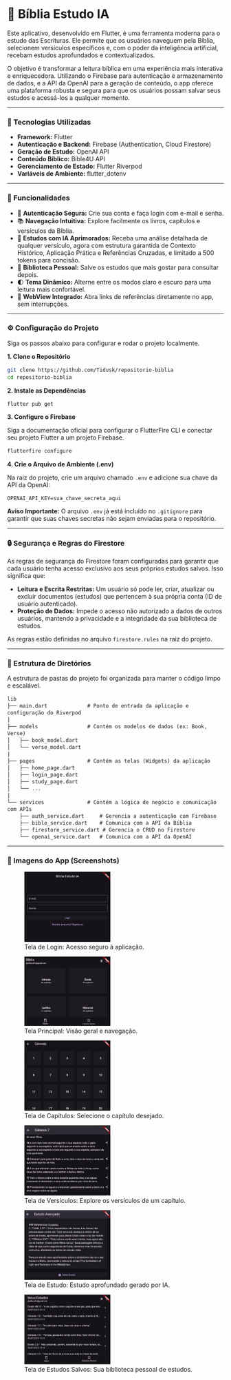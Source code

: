 # 📖 Bíblia Estudo IA

Este aplicativo, desenvolvido em Flutter, é uma ferramenta moderna para o estudo das Escrituras. Ele permite que os usuários naveguem pela Bíblia, selecionem versículos específicos e, com o poder da inteligência artificial, recebam estudos aprofundados e contextualizados.

O objetivo é transformar a leitura bíblica em uma experiência mais interativa e enriquecedora. Utilizando o Firebase para autenticação e armazenamento de dados, e a API da OpenAI para a geração de conteúdo, o app oferece uma plataforma robusta e segura para que os usuários possam salvar seus estudos e acessá-los a qualquer momento.

---

### 🔧 Tecnologias Utilizadas

- **Framework:** Flutter
- **Autenticação e Backend:** Firebase (Authentication, Cloud Firestore)
- **Geração de Estudo:** OpenAI API
- **Conteúdo Bíblico:** Bible4U API
- **Gerenciamento de Estado:** Flutter Riverpod
- **Variáveis de Ambiente:** flutter_dotenv

---

### 🚀 Funcionalidades

-   🚪 **Autenticação Segura:** Crie sua conta e faça login com e-mail e senha.
-   📚 **Navegação Intuitiva:** Explore facilmente os livros, capítulos e versículos da Bíblia.
-   🤖 **Estudos com IA Aprimorados:** Receba uma análise detalhada de qualquer versículo, agora com estrutura garantida de Contexto Histórico, Aplicação Prática e Referências Cruzadas, e limitado a 500 tokens para concisão.
-   💾 **Biblioteca Pessoal:** Salve os estudos que mais gostar para consultar depois.
-   🌓 **Tema Dinâmico:** Alterne entre os modos claro e escuro para uma leitura mais confortável.
-   🔗 **WebView Integrado:** Abra links de referências diretamente no app, sem interrupções.

---

### ⚙️ Configuração do Projeto

Siga os passos abaixo para configurar e rodar o projeto localmente.

**1. Clone o Repositório**
```bash
git clone https://github.com/Tidusk/repositorio-biblia
cd repositorio-biblia
```

**2. Instale as Dependências**
```bash
flutter pub get
```

**3. Configure o Firebase**

Siga a documentação oficial para configurar o FlutterFire CLI e conectar seu projeto Flutter a um projeto Firebase.

```bash
flutterfire configure
```

**4. Crie o Arquivo de Ambiente (.env)**

Na raiz do projeto, crie um arquivo chamado `.env` e adicione sua chave da API da OpenAI:

```
OPENAI_API_KEY=sua_chave_secreta_aqui
```
**Aviso Importante:** O arquivo `.env` já está incluído no `.gitignore` para garantir que suas chaves secretas não sejam enviadas para o repositório.

---

### 🔒 Segurança e Regras do Firestore

As regras de segurança do Firestore foram configuradas para garantir que cada usuário tenha acesso exclusivo aos seus próprios estudos salvos. Isso significa que:

-   **Leitura e Escrita Restritas:** Um usuário só pode ler, criar, atualizar ou excluir documentos (estudos) que pertencem à sua própria conta (ID de usuário autenticado).
-   **Proteção de Dados:** Impede o acesso não autorizado a dados de outros usuários, mantendo a privacidade e a integridade da sua biblioteca de estudos.

As regras estão definidas no arquivo `firestore.rules` na raiz do projeto.

---

### 📂 Estrutura de Diretórios

A estrutura de pastas do projeto foi organizada para manter o código limpo e escalável.

```
lib
├── main.dart             # Ponto de entrada da aplicação e configuração do Riverpod
|
├── models                # Contém os modelos de dados (ex: Book, Verse)
│   ├── book_model.dart
│   └── verse_model.dart
|
├── pages                 # Contém as telas (Widgets) da aplicação
│   ├── home_page.dart
│   ├── login_page.dart
│   ├── study_page.dart
│   └── ...
|
└── services              # Contém a lógica de negócio e comunicação com APIs
    ├── auth_service.dart     # Gerencia a autenticação com Firebase
    ├── bible_service.dart    # Comunica com a API da Bíblia
    ├── firestore_service.dart # Gerencia o CRUD no Firestore
    └── openai_service.dart   # Comunica com a API da OpenAI
```

---

### 📱 Imagens do App (Screenshots)

<p align="center">
  <figure>
    <img src="Img/login.png" width="200" alt="Tela de Login">
    <figcaption>Tela de Login: Acesso seguro à aplicação.</figcaption>
  </figure>
  <figure>
    <img src="Img/home.png" width="200" alt="Tela Principal">
    <figcaption>Tela Principal: Visão geral e navegação.</figcaption>
  </figure>
  <figure>
    <img src="Img/chapters.png" width="200" alt="Tela de Capítulos">
    <figcaption>Tela de Capítulos: Selecione o capítulo desejado.</figcaption>
  </figure>
  <figure>
    <img src="Img/verses.png" width="200" alt="Tela de Versículos">
    <figcaption>Tela de Versículos: Explore os versículos de um capítulo.</figcaption>
  </figure>
  <figure>
    <img src="Img/study.png" width="200" alt="Tela de Estudo">
    <figcaption>Tela de Estudo: Estudo aprofundado gerado por IA.</figcaption>
  </figure>
  <figure>
    <img src="Img/saved.png" width="200" alt="Tela de Estudos Salvos">
    <figcaption>Tela de Estudos Salvos: Sua biblioteca pessoal de estudos.</figcaption>
  </figure>
</p>
